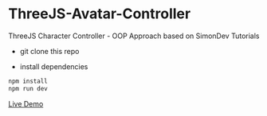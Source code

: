 # ThreeJS-Avatar-Controller
ThreeJS Character Controller -  OOP Approach based on SimonDev Tutorials

- git clone this repo

- install dependencies
```bash
npm install
npm run dev
```
[Live Demo](https://three-js-avatar-controller.vercel.app/)
